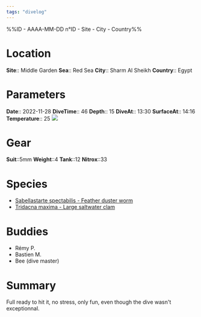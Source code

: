 ```yaml
---
tags: "divelog"
---
```

%%ID - AAAA-MM-DD n°ID - Site - City - Country%%
# Location
**Site**:: Middle Garden
**Sea**:: Red Sea
**City**:: Sharm Al Sheikh
**Country**:: Egypt

# Parameters
**Date**:: 2022-11-28
**DiveTime**:: 46
**Depth**:: 15
**DiveAt**:: 13:30
**SurfaceAt**:: 14:16
**Temperature**:: 25
![](7A9B1BE6-8485-4F7C-82EA-DC15335486EB.jpeg)

# Gear
**Suit**::5mm
**Weight**::4
**Tank**::12
**Nitrox**::33

# Species
- [Sabellastarte spectabilis - Feather duster worm](Sabellastarte%20spectabilis%20-%20Feather%20duster%20worm.md)
- [Tridacna maxima - Large saltwater clam](Tridacna%20maxima%20-%20Large%20saltwater%20clam.md)
# Buddies 
- Rémy P.
- Bastien M.
- Bee (dive master)
# Summary
Full ready to hit it, no stress, only fun, even though the dive wasn't exceptionnal. 